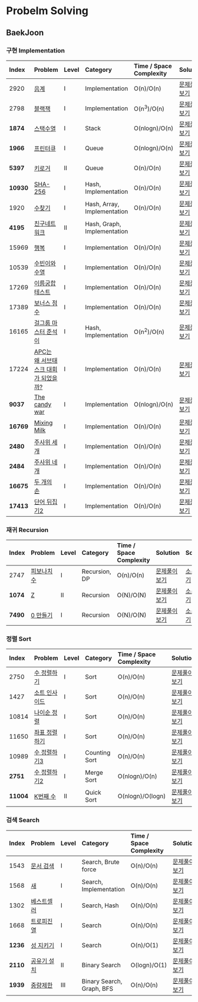 # Probelm Solving 

## BaekJoon

### 구현 Implementation


| Index     | Problem                                                                   | Level | Category    						| Time / Space Complexity                                                                                                                | Solution  | Source	|
|:----------|:--------------------------------------------------------------------------|:------|:------------|:------|:------|:------|
| 2920      | [음계](https://www.acmicpc.net/problem/2920)								| Ⅰ 	| Implementation 					| O(n)/O(n) 			| [문제풀이보기](http://dawoonjeong.com/algorithm-problem-solving-baekjoon-2920/)  |  [소스보기](https://github.com/iamdawoonjeong/java-datastructure-algorithm/blob/master/java-algorithm-problem-solving/src/baekjoon/problem2920/Main.java)  |	
| 2798      | [블랙잭](https://www.acmicpc.net/problem/2798)							    | Ⅰ 	| Implementation 					| O(n<sup>3</sup>)/O(n) | [문제풀이보기](http://dawoonjeong.com/algorithm-problem-solving-baekjoon-2798/)  |  [소스보기](https://github.com/iamdawoonjeong/java-datastructure-algorithm/blob/master/java-algorithm-problem-solving/src/baekjoon/problem2798/Main.java)  |
| **1874**  | [스택수열](https://www.acmicpc.net/problem/1874)							| Ⅰ 	| Stack				 				| O(nlogn)/O(n)			| [문제풀이보기](http://dawoonjeong.com/algorithm-problem-solving-baekjoon-1874/)  |  [소스보기](https://github.com/iamdawoonjeong/java-datastructure-algorithm/blob/master/java-algorithm-problem-solving/src/baekjoon/problem1874/Main.java)  |
| **1966**  | [프린터큐](https://www.acmicpc.net/problem/1966)							| Ⅰ 	| Queue 							| O(nlogn)/O(n) 		| [문제풀이보기](http://dawoonjeong.com/algorithm-problem-solving-baekjoon-1966/)  |  [소스보기](https://github.com/iamdawoonjeong/java-datastructure-algorithm/blob/master/java-algorithm-problem-solving/src/baekjoon/problem1966/Main.java)  |
| **5397**  | [키로거](https://www.acmicpc.net/problem/5397)							    | Ⅱ 	| Queue 							| O(n)/O(n) 			| [문제풀이보기](http://dawoonjeong.com/algorithm-problem-solving-baekjoon-5397/)  |  [소스보기](https://github.com/iamdawoonjeong/java-datastructure-algorithm/blob/master/java-algorithm-problem-solving/src/baekjoon/problem5397/Main.java)  |
| **10930** | [SHA-256](https://www.acmicpc.net/problem/10930)							| Ⅰ 	| Hash, Implementation 				| O(n)/O(n) 			| [문제풀이보기](http://dawoonjeong.com/algorithm-problem-solving-baekjoon-10930/)  |  [소스보기](https://github.com/iamdawoonjeong/java-datastructure-algorithm/blob/master/java-algorithm-problem-solving/src/baekjoon/problem10930/Main.java)  |
| 1920      | [수찾기](https://www.acmicpc.net/problem/1920)							    | Ⅰ 	| Hash, Array, Implementation 		| O(n)/O(n)				| [문제풀이보기](http://dawoonjeong.com/algorithm-problem-solving-baekjoon-1920/)  |  [소스보기](https://github.com/iamdawoonjeong/java-datastructure-algorithm/blob/master/java-algorithm-problem-solving/src/baekjoon/problem1920/Main.java)  |
| **4195**  | [친구네트워크](https://www.acmicpc.net/problem/4195)						| Ⅱ 	| Hash, Graph, Implementation 		|  						| [문제풀이보기](http://dawoonjeong.com/algorithm-problem-solving-baekjoon-4195/)  |  [소스보기](https://github.com/iamdawoonjeong/java-datastructure-algorithm/blob/master/java-algorithm-problem-solving/src/baekjoon/problem4195/Main.java)  |
| 15969     | [행복](https://www.acmicpc.net/problem/15969)								| Ⅰ 	| Implementation					| O(n)/O(n) 			| [문제풀이보기](http://dawoonjeong.com/algorithm-problem-solving-baekjoon-15969/)  |  [소스보기](https://github.com/iamdawoonjeong/java-datastructure-algorithm/blob/master/java-algorithm-problem-solving/src/baekjoon/problem15969/Main.java)  |
| 10539  	| [수빈이와수열](https://www.acmicpc.net/problem/10539)						| Ⅰ 	| Implementation 					| O(n)/O(n) 			| [문제풀이보기](http://dawoonjeong.com/algorithm-problem-solving-baekjoon-10539/)  |  [소스보기](https://github.com/iamdawoonjeong/java-datastructure-algorithm/blob/master/java-algorithm-problem-solving/src/baekjoon/problem10539/Main.java)  |
| 17269 	| [이름궁합 테스트](https://www.acmicpc.net/problem/17269)					| Ⅰ 	| Implementation 					| O(n)/O(n) 			| [문제풀이보기](http://dawoonjeong.com/algorithm-problem-solving-baekjoon-17269/)  |  [소스보기](https://github.com/iamdawoonjeong/java-datastructure-algorithm/blob/master/java-algorithm-problem-solving/src/baekjoon/problem17269/Main.java)  |
| 17389  	| [보너스 점수](https://www.acmicpc.net/problem/17389)						| Ⅰ 	| Implementation 					| O(n)/O(n) 			| [문제풀이보기](http://dawoonjeong.com/algorithm-problem-solving-baekjoon-17389/)  |  [소스보기](https://github.com/iamdawoonjeong/java-datastructure-algorithm/blob/master/java-algorithm-problem-solving/src/baekjoon/problem17389/Main.java)  |
| 16165 	| [걸그룹 마스터 준석이](https://www.acmicpc.net/problem/16165)			   	| Ⅰ 	| Hash, Implementation 				| O(n<sup>2</sup>)/O(n) | [문제풀이보기](http://dawoonjeong.com/algorithm-problem-solving-baekjoon-16165/)  |  [소스보기](https://github.com/iamdawoonjeong/java-datastructure-algorithm/blob/master/java-algorithm-problem-solving/src/baekjoon/problem16165/Main.java)  |
| 17224 	| [APC는 왜 서브태스크 대회가 되었을까?](https://www.acmicpc.net/problem/17224)| Ⅰ 	| Implementation 					| O(n)/O(n) 			| [문제풀이보기](http://dawoonjeong.com/algorithm-problem-solving-baekjoon-17224/)  |  [소스보기](https://github.com/iamdawoonjeong/java-datastructure-algorithm/blob/master/java-algorithm-problem-solving/src/baekjoon/problem17224/Main.java)  |
| **9037**  | [The candy war](https://www.acmicpc.net/problem/9037)			   		    | Ⅰ 	| Implementation 					| O(nlogn)/O(n) 		| [문제풀이보기](http://dawoonjeong.com/algorithm-problem-solving-baekjoon-9037/)   |  [소스보기](https://github.com/iamdawoonjeong/java-datastructure-algorithm/blob/master/java-algorithm-problem-solving/src/baekjoon/problem9037/Main.java)   |
| **16769** | [Mixing Milk](https://www.acmicpc.net/problem/16769)			   		  	| Ⅰ 	| Implementation 					| O(n)/O(n) 			| [문제풀이보기](http://dawoonjeong.com/algorithm-problem-solving-baekjoon-16769/)  |  [소스보기](https://github.com/iamdawoonjeong/java-datastructure-algorithm/blob/master/java-algorithm-problem-solving/src/baekjoon/problem16769/Main.java)  |
| **2480**  | [주사위 세개](https://www.acmicpc.net/problem/2480)			   		  	| Ⅰ 	| Implementation 					| O(n)/O(n) 			| [문제풀이보기](http://dawoonjeong.com/algorithm-problem-solving-baekjoon-2480/)   |  [소스보기](https://github.com/iamdawoonjeong/java-datastructure-algorithm/blob/master/java-algorithm-problem-solving/src/baekjoon/problem2480/Main.java)   |
| **2484**  | [주사위 네개](https://www.acmicpc.net/problem/2484)			   		  	| Ⅰ 	| Implementation 					| O(n)/O(n) 			| [문제풀이보기](http://dawoonjeong.com/algorithm-problem-solving-baekjoon-2484/)   |  [소스보기](https://github.com/iamdawoonjeong/java-datastructure-algorithm/blob/master/java-algorithm-problem-solving/src/baekjoon/problem2484/Main.java)   |
| **16675** | [두 개의 손](https://www.acmicpc.net/problem/16675)			   		  	| Ⅰ 	| Implementation 					| O(n)/O(n) 			| [문제풀이보기](http://dawoonjeong.com/algorithm-problem-solving-baekjoon-16675/)  |  [소스보기](https://github.com/iamdawoonjeong/java-datastructure-algorithm/blob/master/java-algorithm-problem-solving/src/baekjoon/problem16675/Main.java)  |
| **17413** | [단어 뒤집기2](https://www.acmicpc.net/problem/17413)			   		  	| Ⅰ 	| Implementation 					| O(n)/O(n) 			| [문제풀이보기](http://dawoonjeong.com/algorithm-problem-solving-baekjoon-17413/)  |  [소스보기](https://github.com/iamdawoonjeong/java-datastructure-algorithm/blob/master/java-algorithm-problem-solving/src/baekjoon/problem17413/Main.java)  |



### 재귀 Recursion

| Index     | Problem                                                                    | Level | Category    						| Time / Space Complexity                                                                                                                | Solution	| Source	|
|:----------|:---------------------------------------------------------------------------|:------|:------------|:------|:------|:------|
| 2747   	| [피보나치 수](https://www.acmicpc.net/problem/2747)					     | Ⅰ    | Recursion, DP 				    | O(n)/O(n)				| [문제풀이보기](http://dawoonjeong.com/algorithm-problem-solving-baekjoon-2747/)   |  [소스보기](https://github.com/iamdawoonjeong/java-datastructure-algorithm/blob/master/java-algorithm-problem-solving/src/baekjoon/problem2747/Main.java)   |  
| **1074**  | [Z](https://www.acmicpc.net/problem/1074)								     | Ⅱ    | Recursion 				      	| O(N)/O(N)				| [문제풀이보기](http://dawoonjeong.com/algorithm-problem-solving-baekjoon-1074/)   |  [소스보기](https://github.com/iamdawoonjeong/java-datastructure-algorithm/blob/master/java-algorithm-problem-solving/src/baekjoon/problem1074/Main.java)  		  |
| **7490**  | [0 만들기](https://www.acmicpc.net/problem/7490)							 | Ⅰ 	 | Recursion 				        | O(N)/O(N)             | [문제풀이보기](http://dawoonjeong.com/algorithm-problem-solving-baekjoon-7490/)   |  [소스보기](https://github.com/iamdawoonjeong/java-datastructure-algorithm/blob/master/java-algorithm-problem-solving/src/baekjoon/problem7490/Main.java)  |


### 정렬 Sort

| Index     | Problem                                                                     | Level | Category    				    | Time / Space Complexity                                                                                                                | Solution	| Source	|
|:----------|:--------------------------------------------------------------------------- |:------|:------------|:------|:------|:------|
| 2750      | [수 정렬하기](https://www.acmicpc.net/problem/2750)					  	  | Ⅰ 	  | Sort 						   | O(n)/O(n)				| [문제풀이보기](http://dawoonjeong.com/algorithm-problem-solving-baekjoon-2750/)   |  [소스보기](https://github.com/iamdawoonjeong/java-datastructure-algorithm/blob/master/java-algorithm-problem-solving/src/baekjoon/problem2750/Main.java)   |  
| 1427      | [소트 인사이드](https://www.acmicpc.net/problem/1427)					  	  | Ⅰ 	  | Sort 						   | O(n)/O(n)				| [문제풀이보기](http://dawoonjeong.com/algorithm-problem-solving-baekjoon-1427/)   |  [소스보기](https://github.com/iamdawoonjeong/java-datastructure-algorithm/blob/master/java-algorithm-problem-solving/src/baekjoon/problem1427/Main.java)   |  
| 10814     | [나이순 정렬](https://www.acmicpc.net/problem/10814)					  	  | Ⅰ 	  | Sort 						   | O(n)/O(n)				| [문제풀이보기](http://dawoonjeong.com/algorithm-problem-solving-baekjoon-10814/)   |  [소스보기](https://github.com/iamdawoonjeong/java-datastructure-algorithm/blob/master/java-algorithm-problem-solving/src/baekjoon/problem10814/Main.java)   |  
| 11650     | [좌표 정렬하기](https://www.acmicpc.net/problem/11650)					  	  | Ⅰ 	  | Sort 						   | O(n)/O(n)				| [문제풀이보기](http://dawoonjeong.com/algorithm-problem-solving-baekjoon-11650/)   |  [소스보기](https://github.com/iamdawoonjeong/java-datastructure-algorithm/blob/master/java-algorithm-problem-solving/src/baekjoon/problem11650/Main.java)   |  
| 10989     | [수 정렬하기3](https://www.acmicpc.net/problem/10989)					  	  | Ⅰ 	  | Counting Sort				   | O(n)/O(n)				| [문제풀이보기](http://dawoonjeong.com/algorithm-problem-solving-baekjoon-10989/)   |  [소스보기](https://github.com/iamdawoonjeong/java-datastructure-algorithm/blob/master/java-algorithm-problem-solving/src/baekjoon/problem10989/Main.java)   |  
| **2751**  | [수 정렬하기2](https://www.acmicpc.net/problem/2751)					      | Ⅰ 	  | Merge Sort   				   | O(nlogn)/O(n)			| [문제풀이보기](http://dawoonjeong.com/algorithm-problem-solving-baekjoon-2751/)    |  [소스보기](https://github.com/iamdawoonjeong/java-datastructure-algorithm/blob/master/java-algorithm-problem-solving/src/baekjoon/problem2751/Main.java)   |
| **11004** | [K번째 수](https://www.acmicpc.net/problem/11004)					  		  | Ⅱ 	  | Quick Sort 					   | O(nlogn)/O(logn)		| [문제풀이보기](http://dawoonjeong.com/algorithm-problem-solving-baekjoon-11004/)   |  [소스보기](https://github.com/iamdawoonjeong/java-datastructure-algorithm/blob/master/java-algorithm-problem-solving/src/baekjoon/problem11004/Main.java)   |    



### 검색 Search

| Index  	| Problem                                                                     | Level | Category    				   | Time / Space Complexity                                                                                                                | Solution	| Source	|
|:----------|:----------------------------------------------------------------------------|:------|:------------|:------|:------|:------|
| 1543      | [문서 검색](https://www.acmicpc.net/problem/1543)					  		  | Ⅰ 	  | Search, Brute force			   | O(n)/O(n)				| [문제풀이보기](http://dawoonjeong.com/algorithm-problem-solving-baekjoon-1543/)   |  [소스보기](https://github.com/iamdawoonjeong/java-datastructure-algorithm/blob/master/java-algorithm-problem-solving/src/baekjoon/problem1543/Main.java)   |  
| 1568      | [새](https://www.acmicpc.net/problem/1568)					  		 		  | Ⅰ 	  | Search, Implementation		   | O(n)/O(n)				| [문제풀이보기](http://dawoonjeong.com/algorithm-problem-solving-baekjoon-1568/)   |  [소스보기](https://github.com/iamdawoonjeong/java-datastructure-algorithm/blob/master/java-algorithm-problem-solving/src/baekjoon/problem1568/Main.java)   |  
| 1302      | [베스트셀러](https://www.acmicpc.net/problem/1302)					  		  | Ⅰ 	  | Search, Hash     			   | O(n)/O(n)				| [문제풀이보기](http://dawoonjeong.com/algorithm-problem-solving-baekjoon-1302/)   |  [소스보기](https://github.com/iamdawoonjeong/java-datastructure-algorithm/blob/master/java-algorithm-problem-solving/src/baekjoon/problem1302/Main.java)   |  
| 1668      | [트로피진열](https://www.acmicpc.net/problem/1668)					  		  | Ⅰ 	  | Search 						   | O(n)/O(n)				| [문제풀이보기](http://dawoonjeong.com/algorithm-problem-solving-baekjoon-1668/)   |  [소스보기](https://github.com/iamdawoonjeong/java-datastructure-algorithm/blob/master/java-algorithm-problem-solving/src/baekjoon/problem1668/Main.java)   | 
| **1236**  | [성 지키기](https://www.acmicpc.net/problem/1236)					  	      | Ⅰ 	  | Search 						   | O(n)/O(1)				| [문제풀이보기](http://dawoonjeong.com/algorithm-problem-solving-baekjoon-1236/)   |  [소스보기](https://github.com/iamdawoonjeong/java-datastructure-algorithm/blob/master/java-algorithm-problem-solving/src/baekjoon/problem1236/Main.java)   | 
| **2110**  | [공유기 설치](https://www.acmicpc.net/problem/2110)					  	  | Ⅱ 	  | Binary Search				   | O(logn)/O(1)			| [문제풀이보기](http://dawoonjeong.com/algorithm-problem-solving-baekjoon-2110/)   |  [소스보기](https://github.com/iamdawoonjeong/java-datastructure-algorithm/blob/master/java-algorithm-problem-solving/src/baekjoon/problem2110/Main.java)   |  
| **1939**  | [중량제한](https://www.acmicpc.net/problem/1939)					  		  | Ⅲ 	  | Binary Search, Graph, BFS	   | O(n)/O(n)				| [문제풀이보기](http://dawoonjeong.com/algorithm-problem-solving-baekjoon-1939/)   |  [소스보기](https://github.com/iamdawoonjeong/java-datastructure-algorithm/blob/master/java-algorithm-problem-solving/src/baekjoon/problem1939/Main.java)   |  